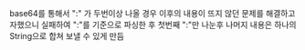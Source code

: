 base64를 통해서 ":" 가 두번이상 나올 경우 이후의 내용이 뜨지 않던 문제를 해결하고자했으니 실패하여
":"를 기준으로 파싱한 후 첫번째 ":"만 나눈후 나머지 내용은 하나의 String으로 합쳐 보낼 수 있게 만듬